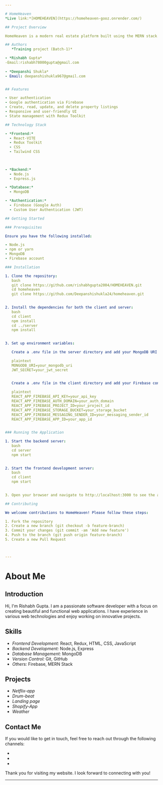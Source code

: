 ```yaml
---

# HomeHeaven
*Live link:*[HOMEHEAVEN](https://homeheaven-gooz.onrender.com/)

## Project Overview

HomeHeaven is a modern real estate platform built using the MERN stack. It offers users the ability to browse, list, and manage property listings with an integrated authentication system. The project incorporates user authentication  and Google authentication using Firebase.

## Authors
   *Training project (Batch-1)*

- *Rishabh Gupta*
-Email:rishabh78000gupta@gmail.com
  
- *Deepanshi Shukla*
- Email: deepanshishukla967@gmail.com


## Features

- User authentication 
- Google authentication via Firebase
- Create, read, update, and delete property listings
- Responsive and user-friendly UI
- State management with Redux Toolkit

## Technology Stack

- *Frontend:*
  - React-VITE
  - Redux Toolkit
  - CSS 
  - Tailwind CSS
  
  

- *Backend:*
  - Node.js
  - Express.js

- *Database:*
  - MongoDB

- *Authentication:*
  - Firebase (Google Auth)
  - Custom User Authentication (JWT)

## Getting Started

### Prerequisites

Ensure you have the following installed:

- Node.js
- npm or yarn
- MongoDB
- Firebase account

### Installation

1. Clone the repository:
   bash
   git clone https://github.com/rishabhgupta2004/HOMEHEAVEN.git
   cd homeheaven
   git clone https://github.com/Deepanshishukla24/homeheaven.git
   

2. Install the dependencies for both the client and server:
   bash
   cd client
   npm install
   cd ../server
   npm install
   

3. Set up environment variables:

   Create a .env file in the server directory and add your MongoDB URI and JWT secret:

   plaintext
   MONGODB_URI=your_mongodb_uri
   JWT_SECRET=your_jwt_secret
   

   Create a .env file in the client directory and add your Firebase configuration:

   plaintext
   REACT_APP_FIREBASE_API_KEY=your_api_key
   REACT_APP_FIREBASE_AUTH_DOMAIN=your_auth_domain
   REACT_APP_FIREBASE_PROJECT_ID=your_project_id
   REACT_APP_FIREBASE_STORAGE_BUCKET=your_storage_bucket
   REACT_APP_FIREBASE_MESSAGING_SENDER_ID=your_messaging_sender_id
   REACT_APP_FIREBASE_APP_ID=your_app_id
   

### Running the Application

1. Start the backend server:
   bash
   cd server
   npm start
   

2. Start the frontend development server:
   bash
   cd client
   npm start
   

3. Open your browser and navigate to http://localhost:3000 to see the application in action.

## Contributing

We welcome contributions to HomeHeaven! Please follow these steps:

1. Fork the repository
2. Create a new branch (git checkout -b feature-branch)
3. Commit your changes (git commit -am 'Add new feature')
4. Push to the branch (git push origin feature-branch)
5. Create a new Pull Request



---
```



# About Me


## Introduction

Hi, I'm Rishabh Gupta. I am a passionate software developer with a focus on creating beautiful and functional web applications. I have experience in various web technologies and enjoy working on innovative projects.

## Skills

- *Frontend Development:* React, Redux, HTML, CSS, JavaScript
- *Backend Development:* Node.js, Express
- *Database Management:* MongoDB
- *Version Control:* Git, GitHub
- *Others:* Firebase, MERN Stack

## Projects
- *Netflix-app*
- *Drum-beat*
 - *Landing page*
 - *Shopify-App*
 - *Weather*







## Contact Me

If you would like to get in touch, feel free to reach out through the following channels:

- 
- 
- 

Thank you for visiting my website. I look forward to connecting with you!

---
